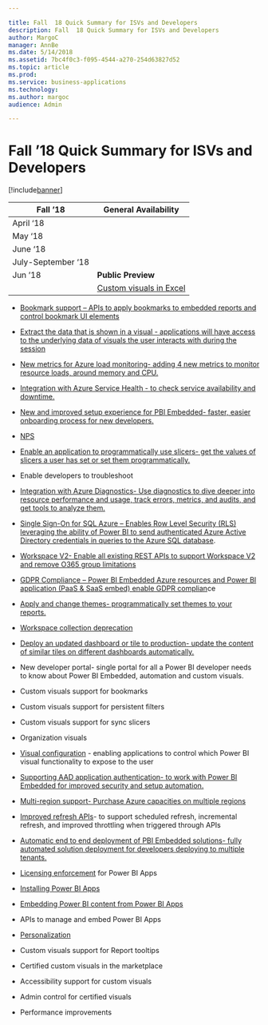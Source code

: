```yaml
---

title: Fall  18 Quick Summary for ISVs and Developers
description: Fall  18 Quick Summary for ISVs and Developers
author: MargoC
manager: AnnBe
ms.date: 5/14/2018
ms.assetid: 7bc4f0c3-f095-4544-a270-254d63827d52
ms.topic: article
ms.prod: 
ms.service: business-applications
ms.technology: 
ms.author: margoc
audience: Admin

---
```

#  Fall ’18 Quick Summary for ISVs and Developers


[!include[banner](../../../includes/banner.md)]

| Fall ’18           | **General Availability**                       |
|--------------------|------------------------------------------------|
| April ‘18          |                                                |
| May ‘18            |                                                |
| June ‘18           |                                                |
| July-September ‘18 |                                                |
| Jun ’18            | **Public Preview**                             |
|                    | [Custom visuals in Excel](detailed-features-power-bi-custom-visuals/index) |

-   [Bookmark support – APIs to apply bookmarks to embedded reports and control
    bookmark UI elements](detailed-features-power-bi-embedded/bookmark-support)

-   [Extract the data that is shown in a visual - applications will have access
    to the underlying data of visuals the user interacts with during the
    session](detailed-features-power-bi-embedded/extract-data-shown-visual)

-   [New metrics for Azure load monitoring- adding 4 new metrics to monitor
    resource loads, around memory and CPU.](detailed-features-power-bi-embedded/new-metrics-azure-load-monitoring)

-   [Integration with Azure Service Health - to check service availability and
    downtime.](detailed-features-power-bi-embedded/integration-azure-service-health)

-   [New and improved setup experience for PBI Embedded- faster, easier
    onboarding process for new developers.](detailed-features-power-bi-embedded)

-   [NPS](detailed-features-power-bi-embedded/net-promoter-score-nps)

-   [Enable an application to programmatically use slicers- get the values of
    slicers a user has set or set them
    programmatically.](detailed-features-power-bi-embedded/enable-application-programmatically-use-slicers)

-   Enable developers to troubleshoot

-   [Integration with Azure Diagnostics- Use diagnostics to dive deeper into
    resource performance and usage, track errors, metrics, and audits, and get
    tools to analyze them.](detailed-features-power-bi-embedded/integration-azure-diagnostics)

-   [Single Sign-On for SQL Azure – Enables Row Level Security (RLS) leveraging
    the ability of Power BI to send authenticated Azure Active Directory
    credentials in queries to the Azure SQL database](detailed-features-power-bi-embedded/single-sign-sql-azure).

-   [Workspace V2- Enable all existing REST APIs to support Workspace V2 and
    remove O365 group limitations](detailed-features-power-bi-embedded/workspace-v2)

-   [GDPR Compliance – Power BI Embedded Azure resources and Power BI
    application (PaaS & SaaS embed) enable GDPR complian](detailed-features-power-bi-embedded/gdpr)ce

-   [Apply and change themes- programmatically set themes to your
    reports.](detailed-features-power-bi-embedded/apply-change-themes)

-   [Workspace collection deprecation](detailed-features-power-bi-embedded/workspace-collection-deprecation)

-   [Deploy an updated dashboard or tile to production- update the content of
    similar tiles on different dashboards
    automatically.](detailed-features-power-bi-embedded/deploy-updated-dashboard-or-tile-production)

-   New developer portal- single portal for all a Power BI developer needs to
    know about Power BI Embedded, automation and custom visuals.

-   Custom visuals support for bookmarks

-   Custom visuals support for persistent filters

-   Custom visuals support for sync slicers

-   Organization visuals

-   [Visual configuration](detailed-features-power-bi-embedded/visual-configuration) - enabling applications to
    control which Power BI visual functionality to expose to the user

-   [Supporting AAD application authentication- to work with Power BI Embedded
    for improved security and setup
    automation.](detailed-features-power-bi-embedded/supporting-azure-active-directory-application-authentication)

-   [Multi-region support- Purchase Azure capacities on multiple
    regions](detailed-features-power-bi-embedded/multi-region-support)

-   [Improved refresh APIs](detailed-features-power-bi-embedded/improved-refresh-apis)- to support scheduled
    refresh, incremental refresh, and improved throttling when triggered through
    APIs

-   [Automatic end to end deployment of PBI Embedded solutions- fully automated
    solution deployment for developers deploying to multiple
    tenants.](detailed-features-power-bi-embedded/automatic-end-end-deployment-pbi-embedded-solutions)

-   [Licensing enforcement](detailed-features-power-bi-apps/licensing-enforcement-power-bi-apps) for Power BI Apps

-   [Installing Power BI Apps](detailed-features-power-bi-apps/installing-power-bi-apps)

-   [Embedding Power BI content from Power BI Apps](detailed-features-power-bi-apps/embedding-power-bi-content-power-bi-apps)

-   APIs to manage and embed Power BI Apps

-   [Personalization](detailed-features-power-bi-apps/personalization)

-   Custom visuals support for Report tooltips

-   Certified custom visuals in the marketplace

-   Accessibility support for custom visuals

-   Admin control for certified visuals

-   Performance improvements
